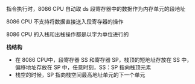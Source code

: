 指令执行时，8086 CPU 自动取 ds 段寄存器中的数据作为内存单元的段地址

8086 CPU 不支持将数据直接送入段寄存器的操作

8086 CPU 的入栈和出栈操作都是以字为单位进行的

**栈结构**

- 在 8086 CPU中，段寄存器 SS 和寄存器 SP，栈顶的短地址存放在 SS 中，偏移地址存放在 SP 中，任意时刻，SS：SP 指向栈顶元素
- 栈空的时候，SP 指向栈空间最高地址单元的下一个单元

